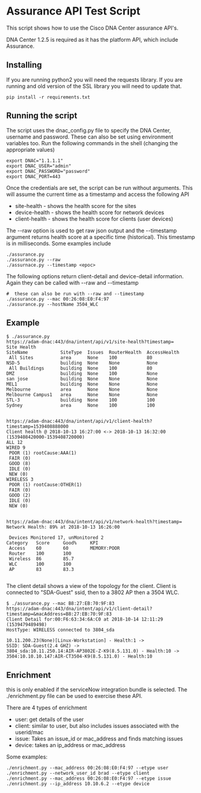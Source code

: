 # Assurance API Test Script
This script shows how to use the Cisco DNA Center assurance API's.

DNA Center 1.2.5 is required as it has the platform API, which include Assurance.

## Installing
If you are running python2 you will need the requests library.  If you are running and old version of the SSL library you will 
need to update that.
```buildoutcfg
pip install -r requirements.txt

```
## Running the script
The script uses the dnac_config.py file to specify the DNA Center, username and password.
These can also be set using environment variables too.  Run the following commands in the shell (changing the appropriate values)

```buildoutcfg
export DNAC="1.1.1.1"
export DNAC_USER="admin"
export DNAC_PASSWORD="password"
export DNAC_PORT=443

```

Once the credentials are set, the script can be run without arguments.  This will assume the current time as a timestamp and access the 
following API
- site-health - shows the health score for the sites
- device-health - shows the health score for network devices
- client-health - shows the health score for clients (user devices)

The --raw option is used to get raw json output and the --timestamp argument returns health score at a specific time (historical).  This timestamp is in milliseconds.
Some examples include
```buildoutcfg
./assurance.py
./assurance.py --raw
./assurnace.py --timestamp <epoc>
```

The following options return client-detail and device-detail information.  Again they can be called with --raw and --timestamp
```
#  these can also be run with --raw and --timestamp
./assurance.py --mac 00:26:08:E0:F4:97
./assurance.py --hostName 3504_WLC

```

## Example
```buildoutcfg
$ ./assurance.py
https://adam-dnac:443/dna/intent/api/v1/site-health?timestamp=
Site Health
SiteName            SiteType  Issues  RouterHealth  AccessHealth  
 All Sites          area      None    100           80            
NSD-5               building  None    None          None          
 All Buildings      building  None    100           80            
DMZ                 building  None    100           None          
san jose            building  None    None          None          
MEL1                building  None    None          None          
Melbourne           area      None    None          None          
Melbourne Campus1   area      None    None          None          
STL-3               building  None    100           100           
Sydney              area      None    100           100           


https://adam-dnac:443/dna/intent/api/v1/client-health?timestamp=1539408888000
Client health @ 2018-10-13 16:27:00 <-> 2018-10-13 16:32:00 (1539408420000-1539408720000)
ALL 12
WIRED 9
 POOR (1) rootCause:AAA(1)
 FAIR (0) 
 GOOD (8) 
 IDLE (0) 
 NEW (0) 
WIRELESS 3
 POOR (1) rootCause:OTHER(1)
 FAIR (0) 
 GOOD (2) 
 IDLE (0) 
 NEW (0) 


https://adam-dnac:443/dna/intent/api/v1/network-health?timestamp=
Network Health: 89% at 2018-10-13 16:26:00

 Devices Monitored 17, unMonitored 2
Category   Score     Good%     KPI
 Access    60        60        MEMORY:POOR  
 Router    100       100       
 Wireless  86        85.7  
 WLC       100       100       
 AP        83        83.3 


```

The client detail shows a view of the topology for the client.  Client is connected to "SDA-Guest" ssid, then to a 3802 AP then a 3504 WLC.

```buildoutcfg
$ ./assurance.py --mac B8:27:EB:70:9F:83
https://adam-dnac:443/dna/intent/api/v1/client-detail?timestamp=&macAddress=B8:27:EB:70:9F:83
Client Detail for:00:F6:63:34:6A:C0 at 2018-10-14 12:11:29 (1539479489498)
HostType: WIRELESS connected to 3804_sda

10.11.200.23(None)[Linux-Workstation] - Health:1 ->
SSID: SDA-Guest(2.4 GHZ) ->
3804_sda:10.11.250.14:AIR-AP3802E-Z-K9(8.5.131.0) - Health:10 ->
3504:10.10.10.147:AIR-CT3504-K9(8.5.131.0) - Health:10

```

## Enrichment
this is only enabled if the serviceNow integration bundle is selected.
The ./enrichment.py file can be used to exercise these API.

There are 4 types of enrichment
- user: get details of the user
- client: similar to user, but also includes issues associated with the userid/mac
- issue: Takes an issue_id or mac_address and finds matching issues
- device: takes an ip_address or mac_address

Some examples:

```buildoutcfg
./enrichment.py --mac_address 00:26:08:E0:F4:97 --etype user
./enrichment.py --network_user_id brad --etype client
./enrichment.py --mac_address 00:26:08:E0:F4:97 --etype issue
./enrichment.py --ip_address 10.10.6.2 --etype device

```
